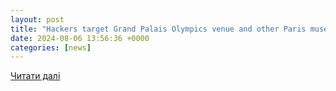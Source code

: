 ```yaml
---
layout: post
title: "Hackers target Grand Palais Olympics venue and other Paris museums"
date: 2024-08-06 13:56:36 +0000
categories: [news]
---
```


[Читати далі](https://www.rfi.fr/en/france/20240806-hackers-target-grand-palais-olympics-venue-and-other-paris-museums)
